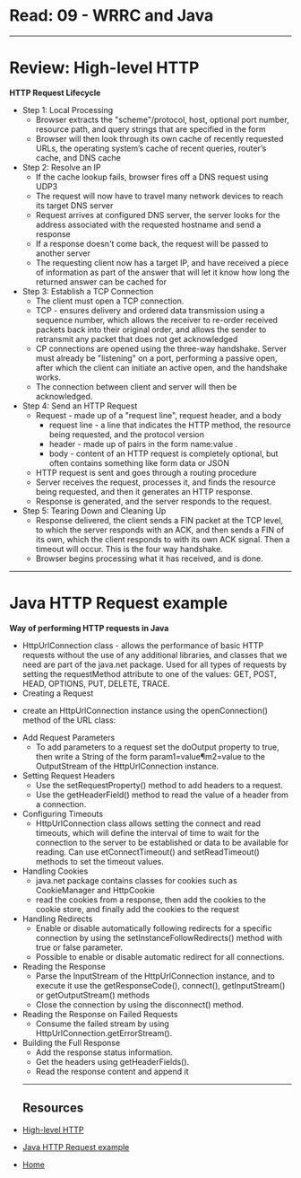 # Read: 09 - WRRC and Java
***
# Review: High-level HTTP

**HTTP Request Lifecycle**
* Step 1: Local Processing
  - Browser extracts the "scheme"/protocol, host, optional port number, resource path, and query strings that are specified in the form
  - Browser will then look through its own cache of recently requested URLs, the operating system’s cache of recent queries, router’s cache, and DNS cache
* Step 2: Resolve an IP
  - If the cache lookup fails, browser fires off a DNS request using UDP3
  - The request will now have to travel many network devices to reach its target DNS server
  - Request arrives at configured DNS server, the server looks for the address associated with the requested hostname and send a response
  - If a response doesn't come back, the request will be passed to another server
  - The requesting client now has a target IP, and have received a piece of information as part of the answer that will let it know how long the returned answer can be cached for
* Step 3: Establish a TCP Connection
  - The client must open a TCP connection.
  - TCP - ensures delivery and ordered data transmission using a sequence number, which allows the receiver to re-order received packets back into their original order, and allows the sender to retransmit any packet that does not get acknowledged 
  - CP connections are opened using the three-way handshake. Server must already be "listening" on a port, performing a passive open, after which the client can initiate an active open, and the handshake works.
  - The connection between client and server will then be acknowledged.
* Step 4: Send an HTTP Request
  - Request - made up of a "request line", request header, and a body 
    * request line - a line that indicates the HTTP method, the resource being requested, and the protocol version
    *  header - made up of pairs in the form name:value <CR><LF>.
    * body - content of an HTTP request is completely optional, but often contains something like form data or JSON
  - HTTP request is sent and goes through a routing procedure
  - Server receives the request, processes it, and finds the resource being requested, and then it generates an HTTP response.
  - Response is generated, and the server responds to the request.
* Step 5: Tearing Down and Cleaning Up
  - Response delivered, the client sends a FIN packet at the TCP level, to which the server responds with an ACK, and then sends a FIN of its own, which the client responds to with its own ACK signal. Then a timeout will occur. This is the four way handshake.
  - Browser begins processing what it has received, and is done.
***
# Java HTTP Request example
**Way of performing HTTP requests in Java**
* HttpUrlConnection class - allows the performance of basic HTTP requests without the use of any additional libraries, and classes that we need are part of the java.net package. Used for all types of requests by setting the requestMethod attribute to one of the values: GET, POST, HEAD, OPTIONS, PUT, DELETE, TRACE.
* Creating a Request
 - create an HttpUrlConnection instance using the openConnection() method of the URL class:
* Add Request Parameters
  - To add parameters to a request set the doOutput property to true, then write a String of the form param1=value¶m2=value to the OutputStream of the HttpUrlConnection instance.
* Setting Request Headers
  - Use the setRequestProperty() method to add headers to a request.
  - Use the getHeaderField() method to read the value of a header from a connection.
* Configuring Timeouts
  - HttpUrlConnection class allows setting the connect and read timeouts, which will define the interval of time to wait for the connection to the server to be established or data to be available for reading. Can use etConnectTimeout() and setReadTimeout() methods to set the timeout values.
* Handling Cookies
  - java.net package contains classes for cookies such as CookieManager and HttpCookie
  - read the cookies from a response, then add the cookies to the cookie store, and finally add the cookies to the request 
* Handling Redirects
  - Enable or disable automatically following redirects for a specific connection by using the setInstanceFollowRedirects() method with true or false parameter.
  - Possible to enable or disable automatic redirect for all connections.
* Reading the Response
  - Parse the InputStream of the HttpUrlConnection instance, and to execute it use the getResponseCode(), connect(), getInputStream() or getOutputStream() methods
  - Close the connection by using the disconnect() method.
* Reading the Response on Failed Requests
  - Consume the failed stream by using HttpUrlConnection.getErrorStream().
* Building the Full Response
  - Add the response status information.
  - Get the headers using getHeaderFields().
  - Read the response content and append it
  ***
  ## Resources 
  
 - [High-level HTTP](https://dev.to/dangolant/things-i-brushed-up-on-this-week-the-http-request-lifecycle-)
  
 - [Java HTTP Request example](https://www.baeldung.com/java-http-request)
 
 - [ Home ](../README.md)
